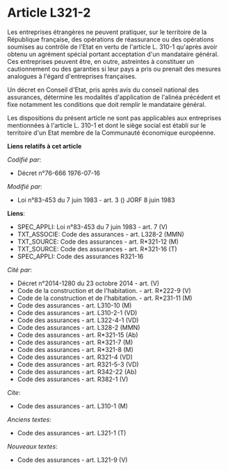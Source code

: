 # Article L321-2

Les entreprises étrangères ne peuvent pratiquer, sur le territoire de la République française, des opérations de réassurance
ou des opérations soumises au contrôle de l'Etat en vertu de l'article L. 310-1 qu'après avoir obtenu un agrément spécial
portant acceptation d'un mandataire général. Ces entreprises peuvent être, en outre, astreintes à constituer un cautionnement
ou des garanties si leur pays a pris ou prenait des mesures analogues à l'égard d'entreprises françaises.

Un décret en Conseil d'Etat, pris après avis du conseil national des assurances, détermine les modalités d'application de
l'alinéa précédent et fixe notamment les conditions que doit remplir le mandataire général.

Les dispositions du présent article ne sont pas applicables aux entreprises mentionnées à l'article L. 310-1 et dont le siège
social est établi sur le territoire d'un Etat membre de la Communauté économique européenne.

**Liens relatifs à cet article**

_Codifié par_:

  - Décret n°76-666 1976-07-16

_Modifié par_:

  - Loi n°83-453 du 7 juin 1983 - art. 3 () JORF 8 juin 1983

**Liens**:

  - SPEC_APPLI: Loi n°83-453 du 7 juin 1983 - art. 7 (V)
  - TXT_ASSOCIE: Code des assurances - art. L328-2 (MMN)
  - TXT_SOURCE: Code des assurances - art. R*321-12 (M)
  - TXT_SOURCE: Code des assurances - art. R*321-16 (T)
  - SPEC_APPLI: Code des assurances R321-16

_Cité par_:

  - Décret n°2014-1280 du 23 octobre 2014 - art. (V)
  - Code de la construction et de l'habitation. - art. R*222-9 (V)
  - Code de la construction et de l'habitation. - art. R*231-11 (M)
  - Code des assurances - art. L310-10 (M)
  - Code des assurances - art. L310-2-1 (VD)
  - Code des assurances - art. L322-4-1 (VD)
  - Code des assurances - art. L328-2 (MMN)
  - Code des assurances - art. R*321-15 (Ab)
  - Code des assurances - art. R*321-7 (M)
  - Code des assurances - art. R*321-8 (M)
  - Code des assurances - art. R321-4 (VD)
  - Code des assurances - art. R321-5-3 (VD)
  - Code des assurances - art. R342-22 (Ab)
  - Code des assurances - art. R382-1 (V)

_Cite_:

  - Code des assurances - art. L310-1 (M)

_Anciens textes_:

  - Code des assurances - art. L321-1 (T)

_Nouveaux textes_:

  - Code des assurances - art. L321-9 (V)
